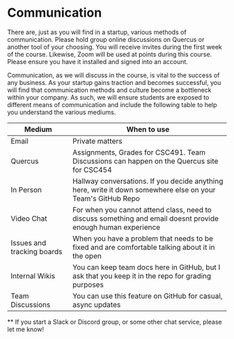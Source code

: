 # Communication

There are, just as you will find in a startup, various methods of communication. Please hold group online discussions on Quercus or another tool of your choosing. You will receive invites during the first week of the course. Likewise, Zoom will be used at points during this course. Please ensure you have it installed and signed into an account.

Communication, as we will discuss in the course, is vital to the success of any business. As your startup gains traction and becomes successful, you will find that communication methods and culture become a bottleneck within your company. As such, we will ensure students are exposed to different means of communication and include the following table to help you understand the various mediums.

| Medium | When to use |
| --- | --- |
| Email | Private matters  |
| Quercus | Assignments, Grades for CSC491. Team Discussions can happen on the Quercus site for CSC454 |
| In Person | Hallway conversations. If you decide anything here, write it down somewhere else on your Team's GitHub Repo |
| Video Chat | For when you cannot attend class, need to discuss something and email doesnt provide enough human experience  |
| Issues and tracking boards | When you have a problem that needs to be fixed and are comfortable talking about it in the open |
| Internal Wikis | You can keep team docs here in GitHub, but I ask that you keep it in the repo for grading purposes |
| Team Discussions | You can use this feature on GitHub for casual, async updates |

** If you start a Slack or Discord group, or some other chat service, please let me know!
